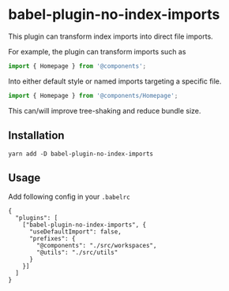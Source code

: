# babel-plugin-no-index-imports
This plugin can transform index imports into direct file imports.

For example, the plugin can transform imports such as
```js
import { Homepage } from '@components';
```

Into either default style or named imports targeting a specific file.
```js
import { Homepage } from '@components/Homepage';
```

This can/will improve tree-shaking and reduce bundle size.

## Installation
```
yarn add -D babel-plugin-no-index-imports
```

## Usage
Add following config in your `.babelrc`
```
{
  "plugins": [
    ["babel-plugin-no-index-imports", {
      "useDefaultImport": false,
      "prefixes": {
        "@components": "./src/workspaces",
        "@utils": "./src/utils"
      }
    }]
  ]
}
```